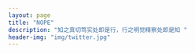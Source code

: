 ```yaml
---
layout: page
title: "NOPE"
description: "知之真切笃实处即是行，行之明觉精察处即是知 "
header-img: "img/twitter.jpg"
---
```









